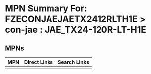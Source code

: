 



# MPN Summary For: FZECONJAEJAETX2412RLTH1E > con-jae : JAE_TX24-120R-LT-H1E

## MPNs
  

|MPN|Direct Links|Search Links|
| :--- | :--- | :--- |
||||
